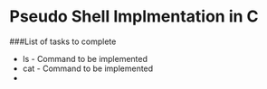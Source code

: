# Pseudo Shell Implmentation in C


###List of tasks to complete
* ls - Command to be implemented
* cat - Command to be implemented
* 
